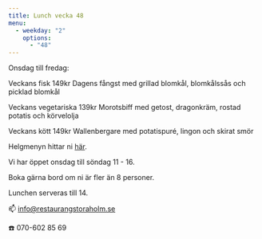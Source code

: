 ```yaml
---
title: Lunch vecka 48
menu:
  - weekday: "2"
    options:
      - "48"
---
```

Onsdag till fredag:

Veckans fisk 149kr
Dagens fångst med grillad blomkål, blomkålssås och picklad blomkål

Veckans vegetariska 139kr
Morotsbiff med getost, dragonkräm, rostad potatis och körvelolja

Veckans kött 149kr
Wallenbergare med potatispuré, lingon och skirat smör

Helgmenyn hittar ni [här](https://www.restaurangstoraholm.se/helg/?i=2).

Vi har öppet onsdag till söndag 11 - 16. 

Boka gärna bord om ni är fler än 8 personer.

Lunchen serveras till 14.[](http://www.bjorlandagard.se)[](http://www.bjorlandagard.se)[](https://www.restaurangstoraholm.se/helg/?i=2)[](https://www.restaurangstoraholm.se/helg/?i=2)

📫 info@restaurangstoraholm.se

☎️ 070-602 85 69